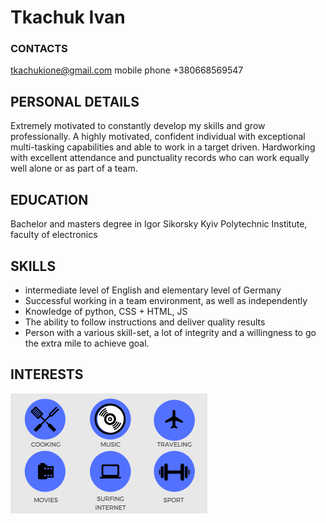 # Tkachuk Ivan

### CONTACTS
tkachukione@gmail.com
mobile phone +380668569547

## PERSONAL DETAILS

Extremely motivated to constantly develop my skills and grow professionally. A highly motivated, confident individual with exceptional multi-tasking capabilities 
and able to work in a target driven. Hardworking with 
excellent attendance and punctuality records who can work equally well alone or as part of a team.

## EDUCATION
Bachelor and masters degree   in Igor Sikorsky Kyiv Polytechnic Institute,  faculty of electronics

## SKILLS
- intermediate level of English and elementary level of Germany
- Successful working in a team environment, as well as independently
- Knowledge of python, CSS + HTML, JS
- The ability to follow instructions and deliver quality results
- Person with a various skill-set, a lot of integrity and a willingness to go the extra mile to achieve goal.

## INTERESTS

![](interests.PNG)